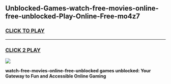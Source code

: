 
## Unblocked-Games-watch-free-movies-online-free-unblocked-Play-Online-Free-mo4z7
<h3>
<a href="https://premium76.site?title=watch-free-movies-online-free-unblocked&ref=26A">CLICK TO PLAY</a></h3>
<hr>

<h3>
<a href="https://premium76.site?title=watch-free-movies-online-free-unblocked&ref=26A">CLICK 2 PLAY</a>
  
</h3>

<a href="https://premium76.site?title=watch-free-movies-online-free-unblocked&ref=26A"><img src="https://clearcache.store/games.png"></a>


**watch-free-movies-online-free-unblocked games unblocked: Your Gateway to Fun and Accessible Online Gaming**
